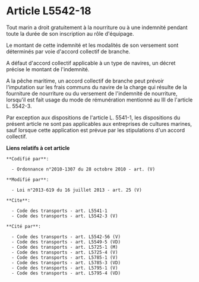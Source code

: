 # Article L5542-18

Tout marin a droit gratuitement à la nourriture ou à une indemnité pendant toute la durée de son inscription au rôle
d'équipage. 

Le montant de cette indemnité et les modalités de son versement sont déterminés par voie d'accord collectif de branche. 

A défaut d'accord collectif applicable à un type de navires, un décret précise le montant de l'indemnité. 

A la pêche maritime, un accord collectif de branche peut prévoir l'imputation sur les frais communs du navire de la charge
qui résulte de la fourniture de nourriture ou du versement de l'indemnité de nourriture, lorsqu'il est fait usage du mode de
rémunération mentionné au III de l'article L. 5542-3. 

Par exception aux dispositions de l'article L. 5541-1, les dispositions du présent article ne sont pas applicables aux
entreprises de cultures marines, sauf lorsque cette application est prévue par les stipulations d'un accord collectif.

**Liens relatifs à cet article**

	**Codifié par**:

	  - Ordonnance n°2010-1307 du 28 octobre 2010 - art. (V)

	**Modifié par**:

	  - Loi n°2013-619 du 16 juillet 2013 - art. 25 (V)

	**Cite**:

	  - Code des transports - art. L5541-1
	  - Code des transports - art. L5542-3 (V)

	**Cité par**:

	  - Code des transports - art. L5542-56 (V)
	  - Code des transports - art. L5549-5 (VD)
	  - Code des transports - art. L5725-1 (M)
	  - Code des transports - art. L5725-4 (V)
	  - Code des transports - art. L5785-1 (V)
	  - Code des transports - art. L5785-3 (VD)
	  - Code des transports - art. L5795-1 (V)
	  - Code des transports - art. L5795-4 (VD)
